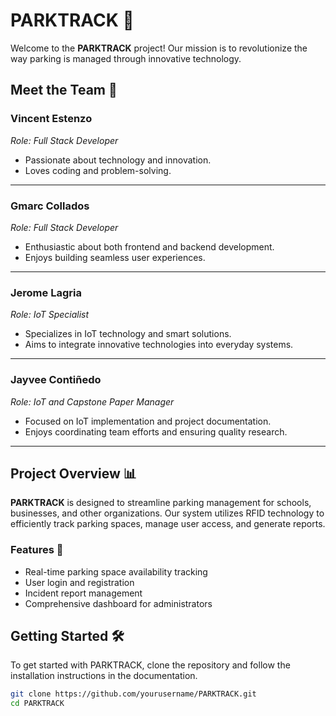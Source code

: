 # PARKTRACK 🚀

Welcome to the **PARKTRACK** project! Our mission is to revolutionize the way parking is managed through innovative technology. 

## Meet the Team 👥

### Vincent Estenzo
*Role: Full Stack Developer*
- Passionate about technology and innovation.
- Loves coding and problem-solving.

---

### Gmarc Collados
*Role: Full Stack Developer*
- Enthusiastic about both frontend and backend development.
- Enjoys building seamless user experiences.

---

### Jerome Lagria
*Role: IoT Specialist*
- Specializes in IoT technology and smart solutions.
- Aims to integrate innovative technologies into everyday systems.

---

### Jayvee Contiñedo
*Role: IoT and Capstone Paper Manager*
- Focused on IoT implementation and project documentation.
- Enjoys coordinating team efforts and ensuring quality research.

---

## Project Overview 📊

**PARKTRACK** is designed to streamline parking management for schools, businesses, and other organizations. Our system utilizes RFID technology to efficiently track parking spaces, manage user access, and generate reports.

### Features 🌟
- Real-time parking space availability tracking
- User login and registration
- Incident report management
- Comprehensive dashboard for administrators

## Getting Started 🛠️

To get started with PARKTRACK, clone the repository and follow the installation instructions in the documentation.

```bash
git clone https://github.com/yourusername/PARKTRACK.git
cd PARKTRACK
